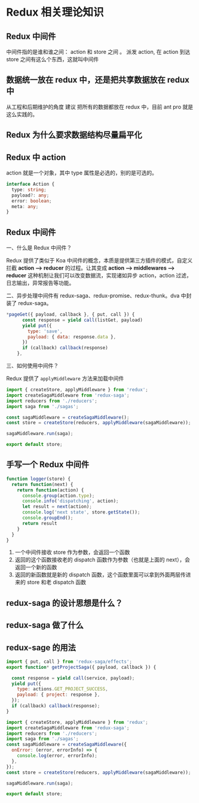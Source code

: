 # Redux 相关理论知识

## Redux 中间件
中间件指的是谁和谁之间： action 和 store 之间 。
派发 action, 在 action 到达 store 之间有这么个东西，这就叫中间件



## 数据统一放在 redux 中，还是把共享数据放在 redux 中
从工程和后期维护的角度 建议 把所有的数据都放在 redux 中，目前 ant pro 就是这么实践的。



## Redux 为什么要求数据结构尽量扁平化



## Redux 中 action

action 就是一个对象，其中 type 属性是必选的，别的是可选的。

```typescript
interface Action {
  type: string;
  payload?: any;
  error: boolean;
  meta: any;
}
```



## Redux 中间件

一、什么是 Redux 中间件？

Redux 提供了类似于 Koa 中间件的概念，本质是提供第三方插件的模式，自定义拦截 **action --> reducer** 的过程。让其变成 **action --> middlewares --> reducer** 这种机制让我们可以改变数据流，实现诸如异步 action，action 过滤，日志输出，异常报告等功能。

二、异步处理中间件有 redux-saga、redux-promise、redux-thunk。dva 中封装了 redux-saga。

```javascript
*pageGet({ payload, callback }, { put, call }) {
      const response = yield call(listGet, payload)
      yield put({
        type: 'save',
        payload: { data: response.data },
      })
      if (callback) callback(response)
    },
```

三、如何使用中间件？

Redux 提供了 `applyMiddleware` 方法来加载中间件

```javascript
import { createStore, applyMiddleware } from 'redux';
import createSagaMiddleware from 'redux-saga';
import reducers from './reducers';
import saga from './sagas';

const sagaMiddleware = createSagaMiddleware();
const store = createStore(reducers, applyMiddleware(sagaMiddleware));

sagaMiddleware.run(saga);

export default store;

```



## 手写一个 Redux 中间件

```javascript
function logger(store) {
  return function(next) {
    return function(action) {
      console.group(action.type);
      console.info('dispatching', action);
      let result = next(action);
      console.log('next state', store.getState());
      console.groupEnd();
      return result
    }
  }
}

```

1. 一个中间件接收 store 作为参数，会返回一个函数
2. 返回的这个函数接收老的 dispatch 函数作为参数（也就是上面的 next），会返回一个新的函数
3. 返回的新函数就是新的 dispatch 函数，这个函数里面可以拿到外面两层传进来的 store 和老 dispatch 函数



## redux-saga 的设计思想是什么？



## redux-saga 做了什么



## redux-sage 的用法

```javascript
import { put, call } from 'redux-saga/effects';
export function* getProjectSaga({ payload, callback }) {

  const response = yield call(service, payload);
  yield put({
    type: actions.GET_PROJECT_SUCCESS,
    payload: { project: response },
  });
  if (callback) callback(response);
}

import { createStore, applyMiddleware } from 'redux';
import createSagaMiddleware from 'redux-saga';
import reducers from './reducers';
import saga from './sagas';
const sagaMiddleware = createSagaMiddleware({
  onError: (error, errorInfo) => {
    console.log(error, errorInfo);
  },
});
const store = createStore(reducers, applyMiddleware(sagaMiddleware));

sagaMiddleware.run(saga);

export default store;

```



